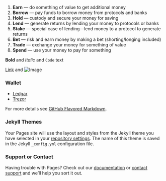 
1. **Earn** — do something of value to get additional money
2. **Borrow** — pay funds to borrow money from protocols and banks
3. **Hold** — custody and secure your money for saving
4. **Lend** — generate returns by lending your money to protocols or banks
5. **Stake** — special case of lending—lend money to a protocol to generate returns
6. **Bet** — risk and earn money by making a bet (shorting/longing included)
7. **Trade** — exchange your money for something of value
8. **Spend** — use your money to pay for something


**Bold** and _Italic_ and `Code` text

[Link](url) and ![Image](src)

### Wallet
- [Ledgar](https://www.ledgerwallet.com)
- [Trezor](https://trezor.io)


For more details see [GitHub Flavored Markdown](https://guides.github.com/features/mastering-markdown/).

### Jekyll Themes

Your Pages site will use the layout and styles from the Jekyll theme you have selected in your [repository settings](https://github.com/edwardtay/DeFi-resources/settings). The name of this theme is saved in the Jekyll `_config.yml` configuration file.

### Support or Contact

Having trouble with Pages? Check out our [documentation](https://docs.github.com/categories/github-pages-basics/) or [contact support](https://github.com/contact) and we’ll help you sort it out.
